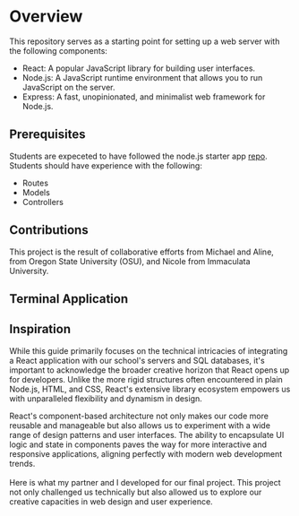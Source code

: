 # Overview
This repository serves as a starting point for setting up a web server with the following components:

- React: A popular JavaScript library for building user interfaces.
- Node.js: A JavaScript runtime environment that allows you to run JavaScript on the server.
- Express: A fast, unopinionated, and minimalist web framework for Node.js.
## Prerequisites
Students are expeceted to have followed the node.js starter app [repo](https://github.com/osu-cs340-ecampus/nodejs-starter-app/tree/main).
  Students should have experience with the following:
- Routes
- Models
- Controllers
## Contributions 
This project is the result of collaborative efforts from Michael and Aline, from Oregon State University (OSU), and Nicole from Immaculata University.
## Terminal Application 
## Inspiration
While this guide primarily focuses on the technical intricacies of integrating a React application with our school's servers and SQL databases, it's important to acknowledge the broader creative horizon that React opens up for developers. Unlike the more rigid structures often encountered in plain Node.js, HTML, and CSS, React's extensive library ecosystem empowers us with unparalleled flexibility and dynamism in design.

React's component-based architecture not only makes our code more reusable and manageable but also allows us to experiment with a wide range of design patterns and user interfaces. The ability to encapsulate UI logic and state in components paves the way for more interactive and responsive applications, aligning perfectly with modern web development trends. <br><br>
Here is what my partner and I developed for our final project. This project not only challenged us technically but also allowed us to explore our creative capacities in web design and user experience.<br><br>
